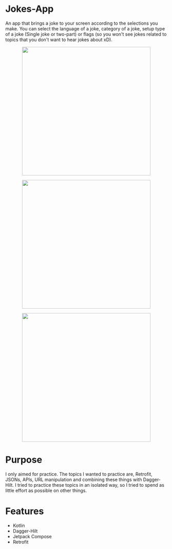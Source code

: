 # Jokes-App
An app that brings a joke to your screen according to the selections you make. You can select the language of a joke, category of a joke, setup type of a joke (Single joke or two-part) or flags (so you won't see jokes related to topics that you don't want to hear jokes about xD).

<p align="center"> <img src="https://user-images.githubusercontent.com/87895075/194379711-8cb277f7-2d8c-4569-b828-a137f0550d9d.png" width="400" /> </p>
<p align="center"> <img src="https://user-images.githubusercontent.com/87895075/194379784-129f53e1-148c-4ba5-82c2-6f1dc869e2ce.png" width="400" /> </p>
<p align="center"> <img src="https://user-images.githubusercontent.com/87895075/194379809-6502f289-f36b-4bb8-a248-b7cad18c3292.png" width="400" /> </p>

# Purpose
I only aimed for practice. The topics I wanted to practice are, Retrofit, JSONs, APIs, URL manipulation and combining these things with Dagger-Hilt. I tried to practice these topics in an isolated way, so I tried to spend as little effort as possible on other things.

# Features
- Kotlin
- Dagger-Hilt
- Jetpack Compose
- Retrofit
